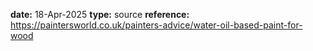 **date:** 18-Apr-2025
**type:** source
**reference:** https://paintersworld.co.uk/painters-advice/water-oil-based-paint-for-wood
